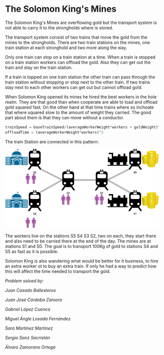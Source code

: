
# The Solomon King's Mines

The Solomon King's Mines are overflowing gold but the transport system is not able to carry it to the strongholds where is stored.

The transport system consist of two trains that move the gold from the mines to the strongholds.
There are two train stations on the mines, one train station at each stronghold and two more along the way.

Only one train can stop on a train station at a time.
When a train is stopped on a train station workers can offload the gold.
Also they can get out the train and stay on the train station.

If a train is topped on one train station the other train can pass through the train station without stopping or stop next to the other train.
If two trains stay next to each other workers can get out but cannot offload gold.

When Solomon King opened its mines he hired the best workers in the hole realm.
They are that good than when cooperate are able to load and offload gold squared fast.
On the other hand at that time trains where so inchoate that where squared slow to the amount of weight they carried.
The good part about them is that they can move without a conductor.

```js
trainSpeed = baseTrainSpeed/(averageWorkerWeight*workers + goldWeight)^2
offloadTime = (averageWorkerWeight*workers)^2
```

The train Station are connected in this pattern:

![StationPattern](./stationPattern.png)

The workers live on the stations S5 S4 S3 S2, two on each, they start there and also need to be carried there at the end of the day.
The mines are at stations S1 and S0.
The goal is to transport 100Kg of gold to stations S4 and S5 as fast as it is possible.

Solomon King is also wandering what would be better for it business, to hire an extra worker ot to buy an extra train.
If only he had a way to predict how this will affect the time needed to transport the gold.

*Problem solved by:*

*Juan Casado Ballesteros*

*Juan José Córdoba Zamora*

*Gabriel López Cuenca*

*Miguel Ángle Losada Fernández*

*Sara Martínez Martínez*

*Sergio Sanz Sacristán*

*Álvaro Zamorano Ortega*
